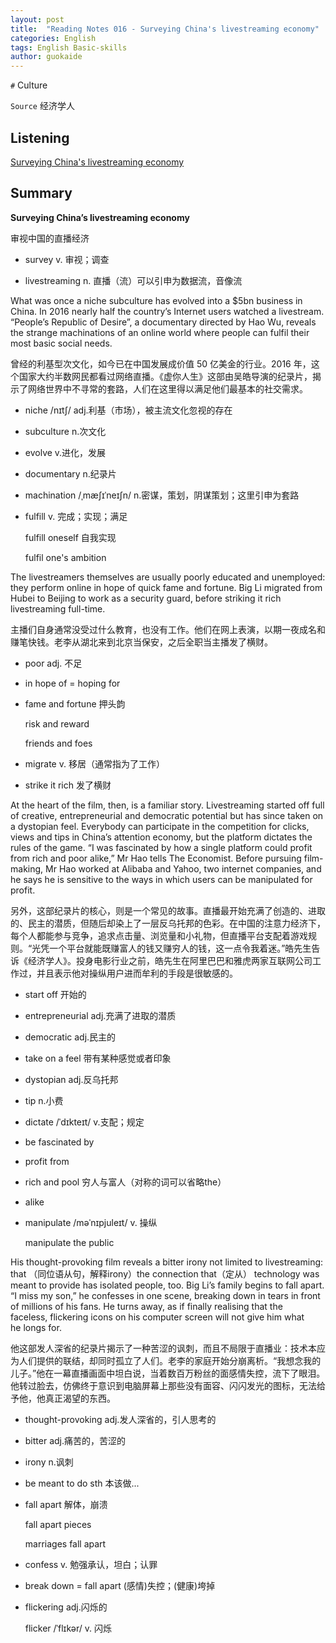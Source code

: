 ```yaml
---
layout: post
title:  "Reading Notes 016 - Surveying China's livestreaming economy"
categories: English
tags: English Basic-skills 
author: guokaide
---
```


`#` Culture

`Source` 经济学人


## Listening

[Surveying China's livestreaming economy](https://reading.liulishuo.com/share/audios/NTE0MDEwMDAwMDAwMDE0NQ==?login=44086617)



## Summary

**Surveying China’s livestreaming economy**

审视中国的直播经济

* survey v. 审视；调查

* livestreaming n. 直播（流）可以引申为数据流，音像流


What was once a niche subculture has evolved into a $5bn business in China. In 2016 nearly half the country’s Internet users watched a livestream. “People’s Republic of Desire”, a documentary directed by Hao Wu, reveals the strange machinations of an online world where people can fulfil their most basic social needs.

曾经的利基型次文化，如今已在中国发展成价值 50 亿美金的行业。2016 年，这个国家大约半数网民都看过网络直播。《虚你人生》这部由吴皓导演的纪录片，揭示了网络世界中不寻常的套路，人们在这里得以满足他们最基本的社交需求。

* niche /nɪtʃ/ adj.利基（市场），被主流文化忽视的存在

* subculture n.次文化

* evolve v.进化，发展

* documentary n.纪录片

* machination /ˌmæʃɪˈneɪʃn/ n.密谋，策划，阴谋策划；这里引申为套路

* fulfill v. 完成；实现；满足

  fulfill oneself 自我实现

  fulfil one's ambition


The livestreamers themselves are usually poorly educated and unemployed: they perform online in hope of quick fame and fortune. Big Li migrated from Hubei to Beijing to work as a security guard, before striking it rich livestreaming full-time.

主播们自身通常没受过什么教育，也没有工作。他们在网上表演，以期一夜成名和赚笔快钱。老李从湖北来到北京当保安，之后全职当主播发了横财。

* poor adj. 不足

* in hope of = hoping for

* fame and fortune 押头韵 

  risk and reward

  friends and foes

* migrate v. 移居（通常指为了工作）

* strike it rich 发了横财


At the heart of the film, then, is a familiar story. Livestreaming started off full of creative, entrepreneurial and democratic potential but has since taken on a dystopian feel. Everybody can participate in the competition for clicks, views and tips in China’s attention economy, but the platform dictates the rules of the game. “I was fascinated by how a single platform could profit from rich and poor alike,” Mr Hao tells The Economist. Before pursuing film-making, Mr Hao worked at Alibaba and Yahoo, two internet companies, and he says he is sensitive to the ways in which users can be manipulated for profit.

另外，这部纪录片的核心，则是一个常见的故事。直播最开始充满了创造的、进取的、民主的潜质，但随后却染上了一层反乌托邦的色彩。在中国的注意力经济下，每个人都能参与竞争，追求点击量、浏览量和小礼物，但直播平台支配着游戏规则。“光凭一个平台就能既赚富人的钱又赚穷人的钱，这一点令我着迷。”皓先生告诉《经济学人》。投身电影行业之前，皓先生在阿里巴巴和雅虎两家互联网公司工作过，并且表示他对操纵用户进而牟利的手段是很敏感的。

* start off 开始的

* entrepreneurial adj.充满了进取的潜质

* democratic adj.民主的

* take on a feel 带有某种感觉或者印象

* dystopian adj.反乌托邦

* tip n.小费

* dictate /ˈdɪkteɪt/ v.支配；规定

* be fascinated by

* profit from

* rich and pool 穷人与富人（对称的词可以省略the） 

* alike

* manipulate /məˈnɪpjuleɪt/ v. 操纵

  manipulate the public


His thought-provoking film reveals a bitter irony not limited to livestreaming: that （同位语从句，解释irony）the connection that（定从） technology was meant to provide has isolated people, too. Big Li’s family begins to fall apart. “I miss my son,” he confesses in one scene, breaking down in tears in front of millions of his fans. He turns away, as if finally realising that the faceless, flickering icons on his computer screen will not give him what he longs for.

他这部发人深省的纪录片揭示了一种苦涩的讽刺，而且不局限于直播业：技术本应为人们提供的联结，却同时孤立了人们。老李的家庭开始分崩离析。“我想念我的儿子。”他在一幕直播画面中坦白说，当着数百万粉丝的面感情失控，流下了眼泪。他转过脸去，仿佛终于意识到电脑屏幕上那些没有面容、闪闪发光的图标，无法给予他，他真正渴望的东西。

* thought-provoking adj.发人深省的，引人思考的

* bitter adj.痛苦的，苦涩的

* irony n.讽刺

* be meant to do sth 本该做...

* fall apart 解体，崩溃

  fall apart pieces 

  marriages fall apart

* confess v. 勉强承认，坦白；认罪

* break down = fall apart (感情)失控；(健康)垮掉

* flickering adj.闪烁的

  flicker /ˈflɪkər/ v. 闪烁 



